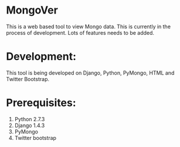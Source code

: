 MongoVer
===========

This is a web based tool to view Mongo data. This is currently in the process of development. Lots of features needs to be added.

Development:
==============

This tool is being developed on Django, Python, PyMongo, HTML and Twitter Bootstrap.

Prerequisites:
==============

1. Python 2.7.3
2. Django 1.4.3
3. PyMongo
4. Twitter bootstrap
